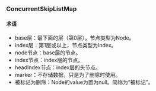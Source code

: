 ### ConcurrentSkipListMap







#### 术语

- base层：最下面的层（第0层），节点类型为Node。
- index层：第1层或以上，节点类型为Index。
- node节点：base层的节点。
- index节点：index层的节点。
- headIndex节点：index层的头节点。
- marker：不存储数据，只是为了删除时使用。
- 被标记为删除：Node的value为置为null。简称为“被标记”。